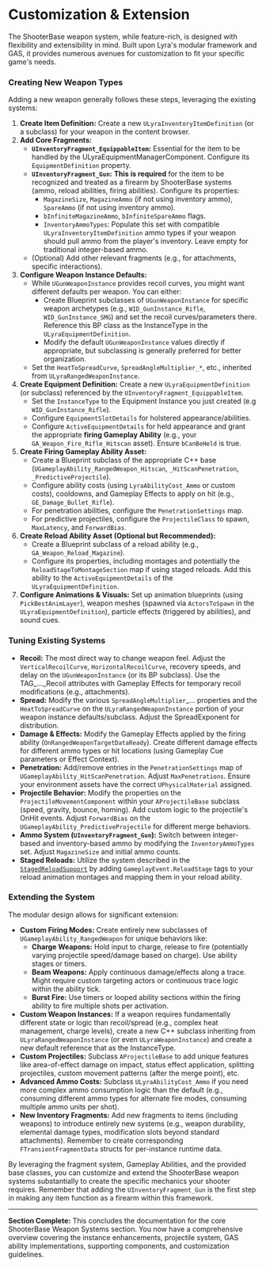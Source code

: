 # Customization & Extension

The ShooterBase weapon system, while feature-rich, is designed with flexibility and extensibility in mind. Built upon Lyra's modular framework and GAS, it provides numerous avenues for customization to fit your specific game's needs.

### Creating New Weapon Types

Adding a new weapon generally follows these steps, leveraging the existing systems:

1. **Create Item Definition:** Create a new `ULyraInventoryItemDefinition` (or a subclass) for your weapon in the content browser.
2. **Add Core Fragments:**
   * **`UInventoryFragment_EquippableItem`:** Essential for the item to be handled by the ULyraEquipmentManagerComponent. Configure its `EquipmentDefinition` property.
   * **`UInventoryFragment_Gun`:** **This is required** for the item to be recognized and treated as a firearm by ShooterBase systems (ammo, reload abilities, firing abilities). Configure its properties:
     * `MagazineSize`, `MagazineAmmo` (if not using inventory ammo), `SpareAmmo` (if not using inventory ammo).
     * `bInfiniteMagazineAmmo`, `bInfiniteSpareAmmo` flags.
     * `InventoryAmmoTypes`: Populate this set with compatible `ULyraInventoryItemDefinition` ammo types if your weapon should pull ammo from the player's inventory. Leave empty for traditional integer-based ammo.
   * (Optional) Add other relevant fragments (e.g., for attachments, specific interactions).
3. **Configure Weapon Instance Defaults:**
   * While `UGunWeaponInstance` provides recoil curves, you might want different defaults per weapon. You can either:
     * Create Blueprint subclasses of `UGunWeaponInstance` for specific weapon archetypes (e.g., `WID_GunInstance_Rifle`, `WID_GunInstance_SMG`) and set the recoil curves/parameters there. Reference this BP class as the InstanceType in the `ULyraEquipmentDefinition`.
     * Modify the default `UGunWeaponInstance` values directly if appropriate, but subclassing is generally preferred for better organization.
   * Set the `HeatToSpreadCurve`, `SpreadAngleMultiplier_*`, etc., inherited from `ULyraRangedWeaponInstance`.
4. **Create Equipment Definition:** Create a new `ULyraEquipmentDefinition` (or subclass) referenced by the `UInventoryFragment_EquippableItem`.
   * Set the `InstanceType` to the Equipment Instance you just created (e.g `WID_GunInstance_Rifle`).
   * Configure `EquipmentSlotDetails` for holstered appearance/abilities.
   * Configure `ActiveEquipmentDetails` for held appearance and grant the appropriate **firing Gameplay Ability** (e.g., your `GA_Weapon_Fire_Rifle_Hitscan` asset). Ensure `bCanBeHeld` is true.
5. **Create Firing Gameplay Ability Asset:**
   * Create a Blueprint subclass of the appropriate C++ base (`UGameplayAbility_RangedWeapon_Hitscan`, `_HitScanPenetration`, `_PredictiveProjectile`).
   * Configure ability costs (using `LyraAbilityCost_Ammo` or custom costs), cooldowns, and Gameplay Effects to apply on hit (e.g., `GE_Damage_Bullet_Rifle`).
   * For penetration abilities, configure the `PenetrationSettings` map.
   * For predictive projectiles, configure the `ProjectileClass` to spawn, `MaxLatency`, and `ForwardBias`.
6. **Create Reload Ability Asset (Optional but Recommended):**
   * Create a Blueprint subclass of a reload ability (e.g., `GA_Weapon_Reload_Magazine`).
   * Configure its properties, including montages and potentially the `ReloadStageToMontageSection` map if using staged reloads. Add this ability to the `ActiveEquipmentDetails` of the `ULyraEquipmentDefinition`.
7. **Configure Animations & Visuals:** Set up animation blueprints (using `PickBestAnimLayer`), weapon meshes (spawned via `ActorsToSpawn` in the `ULyraEquipmentDefinition`), particle effects (triggered by abilities), and sound cues.

### Tuning Existing Systems

* **Recoil:** The most direct way to change weapon feel. Adjust the `VerticalRecoilCurve`, `HorizontalRecoilCurve`, recovery speeds, and delay on the `UGunWeaponInstance` (or its BP subclass). Use the TAG\_...\_Recoil attributes with Gameplay Effects for temporary recoil modifications (e.g., attachments).
* **Spread:** Modify the various `SpreadAngleMultiplier`\_... properties and the `HeatToSpreadCurve` on the `ULyraRangedWeaponInstance` portion of your weapon instance defaults/subclass. Adjust the SpreadExponent for distribution.
* **Damage & Effects:** Modify the Gameplay Effects applied by the firing ability (`OnRangedWeaponTargetDataReady`). Create different damage effects for different ammo types or hit locations (using Gameplay Cue parameters or Effect Context).
* **Penetration:** Add/remove entries in the `PenetrationSettings` map of `UGameplayAbility_HitScanPenetration`. Adjust `MaxPenetrations`. Ensure your environment assets have the correct `UPhysicalMaterial` assigned.
* **Projectile Behavior:** Modify the properties on the `ProjectileMovementComponent` within your `AProjectileBase` subclass (speed, gravity, bounce, homing). Add custom logic to the projectile's OnHit events. Adjust `ForwardBias` on the `UGameplayAbility_PredictiveProjectile` for different merge behaviors.
* **Ammo System (`UInventoryFragment_Gun`):** Switch between integer-based and inventory-based ammo by modifying the `InventoryAmmoTypes` set. Adjust `MagazineSize` and initial ammo counts.
* **Staged Reloads:** Utilize the system described in the [`StagedReloadSupport`](gun-fragment/staged-reload-support.md) by adding `GameplayEvent.ReloadStage` tags to your reload animation montages and mapping them in your reload ability.

### Extending the System

The modular design allows for significant extension:

* **Custom Firing Modes:** Create entirely new subclasses of `UGameplayAbility_RangedWeapon` for unique behaviors like:
  * **Charge Weapons:** Hold input to charge, release to fire (potentially varying projectile speed/damage based on charge). Use ability stages or timers.
  * **Beam Weapons:** Apply continuous damage/effects along a trace. Might require custom targeting actors or continuous trace logic within the ability tick.
  * **Burst Fire:** Use timers or looped ability sections within the firing ability to fire multiple shots per activation.
* **Custom Weapon Instances:** If a weapon requires fundamentally different state or logic than recoil/spread (e.g., complex heat management, charge levels), create a new C++ subclass inheriting from `ULyraRangedWeaponInstance` (or even `ULyraWeaponInstance`) and create a new default reference that as the InstanceType.
* **Custom Projectiles:** Subclass `AProjectileBase` to add unique features like area-of-effect damage on impact, status effect application, splitting projectiles, custom movement patterns (after the merge point), etc.
* **Advanced Ammo Costs:** Subclass `ULyraAbilityCost_Ammo` if you need more complex ammo consumption logic than the default (e.g., consuming different ammo types for alternate fire modes, consuming multiple ammo units per shot).
* **New Inventory Fragments:** Add new fragments to items (including weapons) to introduce entirely new systems (e.g., weapon durability, elemental damage types, modification slots beyond standard attachments). Remember to create corresponding `FTransientFragmentData` structs for per-instance runtime data.

By leveraging the fragment system, Gameplay Abilities, and the provided base classes, you can customize and extend the ShooterBase weapon systems substantially to create the specific mechanics your shooter requires. Remember that adding the `UInventoryFragment_Gun` is the first step in making any item function as a firearm within this framework.

***

**Section Complete:** This concludes the documentation for the core ShooterBase Weapon Systems section. You now have a comprehensive overview covering the instance enhancements, projectile system, GAS ability implementations, supporting components, and customization guidelines.
